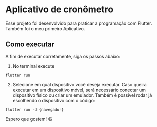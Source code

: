 # Aplicativo de cronômetro
Esse projeto foi desenvolvido para praticar a programação com Flutter. Também foi o meu primeiro Aplicativo.

## Como executar
A fim de executar corretamente, siga os passos abaixo:

1. No terminal execute
``` 
flutter run
```

2. Selecione em qual dispositivo você deseja executar. Caso queira executar em um dispositivo móvel, será necessário conectar um dispositivo físico ou criar um emulador.
Também é possível rodar já escolhendo o dispositivo com o código:
``` 
flutter run -d {navegador}
```

Espero que gostem! 😃 
